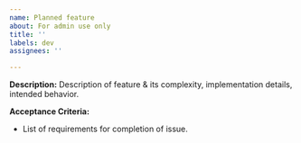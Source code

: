 ```yaml
---
name: Planned feature
about: For admin use only
title: ''
labels: dev
assignees: ''

---
```


**Description:**
Description of feature & its complexity, implementation details, intended behavior.

**Acceptance Criteria:**

- List of requirements for completion of issue.
